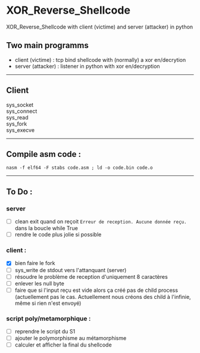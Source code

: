 # XOR_Reverse_Shellcode
XOR_Reverse_Shellcode with client (victime) and server (attacker) in python <br>

## Two main programms 
 - client (victime) : tcp bind shellcode with (normally) a xor en/decrytion
 - server (attacker) : listener in python with xor en/decryption

----

## Client 

sys_socket <br>
sys_connect <br>
sys_read <br> 
sys_fork <br>
sys_execve <br>

----

## Compile asm code :
```
nasm -f elf64 -F stabs code.asm ; ld -o code.bin code.o
```
----
## To Do :

### server 

- [ ] clean exit quand on reçoit ```Erreur de reception. Aucune donnée reçu.``` dans la boucle while True
- [ ] rendre le code plus jolie si possible

### client : 

- [x] bien faire le fork
- [ ] sys_write de stdout vers l'attanquant (server)
- [ ] résoudre le problème de reception d'uniquement 8 caractères
- [ ] enlever les null byte
- [ ] faire que si l'input reçu est vide alors ça créé pas de child process (actuellement pas le cas. Actuellement nous créons des child à l'infinie, même si rien n'est envoyé)

### script poly/metamorphique :

- [ ] reprendre le script du S1
- [ ] ajouter le polymorphisme au métamorphisme
- [ ] calculer et afficher la final du shellcode 